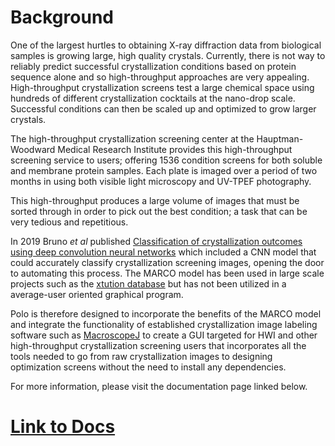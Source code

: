 # Background
One of the largest hurtles to obtaining X-ray diffraction
data from biological samples is growing large, high quality crystals.
Currently, there is not way to reliably predict successful crystallization
conditions based on protein sequence alone and so high-throughput approaches
are very appealing. High-throughput crystallization screens test a large
chemical space using hundreds of different crystallization cocktails at the
nano-drop scale. Successful conditions can then be scaled up and optimized to
grow larger crystals.

The high-throughput crystallization screening center at the Hauptman-Woodward 
Medical Research Institute provides this high-throughput screening service to
users; offering 1536 condition screens for both soluble and membrane protein
samples. Each plate is imaged over a period of two months in using both
visible light microscopy and UV-TPEF photography.

This high-throughput produces a large volume of images that must be
sorted through in order to pick out the best condition; a task that can be
very tedious and repetitious.

In 2019 Bruno *et al* published [Classification of crystallization outcomes using deep convolution neural networks](https://journals.plos.org/plosone/article?id=10.1371/journal.pone.0198883)
which included a CNN model that could accurately classify crystallization screening
images, opening the door to automating this process. The MARCO model has been
used in large scale projects such as the [xtution database](http://xtuition.org/)
but has not been utilized in a average-user oriented graphical program.

Polo is therefore designed to incorporate the benefits of the MARCO model
and integrate the functionality of established crystallization image
labeling software such as [MacroscopeJ](https://hwi.buffalo.edu/wp-content/uploads/2016/11/MsjManual-0_1_1_3.pdf)
to create a GUI targeted for HWI and other high-throughput crystallization screening
users that incorporates all the tools needed to go from raw crystallization images
to designing optimization screens without the need to install any dependencies.

For more information, please visit the documentation page linked below.
# [Link to Docs](https://ethanholleman.github.io/Marco_Polo/)
